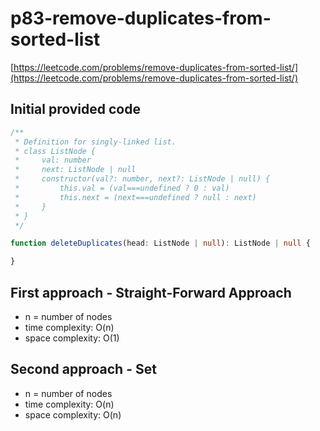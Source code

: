 # p83-remove-duplicates-from-sorted-list
[https://leetcode.com/problems/remove-duplicates-from-sorted-list/](https://leetcode.com/problems/remove-duplicates-from-sorted-list/)

## Initial provided code
```Typescript
/**
 * Definition for singly-linked list.
 * class ListNode {
 *     val: number
 *     next: ListNode | null
 *     constructor(val?: number, next?: ListNode | null) {
 *         this.val = (val===undefined ? 0 : val)
 *         this.next = (next===undefined ? null : next)
 *     }
 * }
 */

function deleteDuplicates(head: ListNode | null): ListNode | null {

}
```

## First approach - Straight-Forward Approach

- n = number of nodes
- time complexity: O(n)
- space complexity: O(1)

## Second approach - Set

- n = number of nodes
- time complexity: O(n)
- space complexity: O(n)